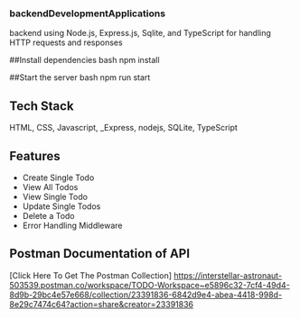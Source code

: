### backendDevelopmentApplications
backend using Node.js, Express.js, Sqlite, and TypeScript for handling HTTP requests and responses

##Install dependencies
bash
  npm install

##Start the server
bash
  npm run start

## Tech Stack
HTML, CSS, Javascript, _Express, nodejs, SQLite, TypeScript 

## Features
- Create Single Todo
- View All Todos
- View Single Todo
- Update Single Todos
- Delete a Todo
- Error Handling Middleware

## Postman Documentation of API
[Click Here To Get The Postman Collection]
https://interstellar-astronaut-503539.postman.co/workspace/TODO-Workspace~e5896c32-7cf4-49d4-8d9b-29bc4e57e668/collection/23391836-6842d9e4-abea-4418-998d-8e29c7474c64?action=share&creator=23391836
